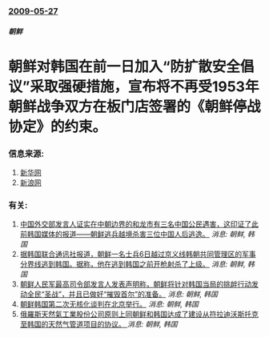 ### [2009-05-27](/news/2009/05/27/index.md)

##### 朝鲜
# 朝鲜对韩国在前一日加入“防扩散安全倡议”采取强硬措施，宣布将不再受1953年朝鲜战争双方在板门店签署的《朝鲜停战协定》的约束。




### 信息来源:

1. [新华网](http://news.xinhuanet.com/world/2009-05/27/content_11443250.htm)
2. [新浪网](http://news.sina.com.cn/w/2009-05-27/140117901209.shtml)

### 有关:

1. [中国外交部发言人证实在中朝边界的和龙市有三名中国公民遇害，这印证了此前韩国媒体的报道——朝鲜逃兵越境杀害三位中国人后逃逸。](/zh/news/2015/04/30/中国外交部发言人证实在中朝边界的和龙市有三名中国公民遇害-这印证了此前韩国媒体的报道-朝鲜逃兵越境杀害三位中国人后逃逸.md) _消息: 朝鲜, 韩国_
2. [据韩国联合通讯社报道，朝鲜一名士兵6日越过京义线韩朝共同管理区的军事分界线逃到韩国。据称，他在逃到韩国之前开枪射杀了上级。](/zh/news/2012/10/6/据韩国联合通讯社报道-朝鲜一名士兵6日越过京义线韩朝共同管理区的军事分界线逃到韩国-据称-他在逃到韩国之前开枪射杀了上级.md) _消息: 朝鲜, 韩国_
3. [朝鲜人民军最高司令部发言人发表声明称，朝鲜将针对韩国当局的挑衅行动发动全民“圣战”，并且已做好“摧毁首尔”的准备。](/zh/news/2012/04/19/朝鲜人民军最高司令部发言人发表声明称-朝鲜将针对韩国当局的挑衅行动发动全民-圣战-并且已做好-摧毁首尔-的准备.md) _消息: 朝鲜, 韩国_
4. [朝鲜韩国第二次无核化谈判在北京举行。](/zh/news/2011/09/21/朝鲜韩国第二次无核化谈判在北京举行.md) _消息: 朝鲜, 韩国_
5. [俄羅斯天然氣工業股份公司原则上同朝鲜和韩国达成了建设从符拉迪沃斯托克至韩国的天然气管道项目的协议。 ](/zh/news/2011/09/16/俄羅斯天然氣工業股份公司原则上同朝鲜和韩国达成了建设从符拉迪沃斯托克至韩国的天然气管道项目的协议.md) _消息: 朝鲜, 韩国_
